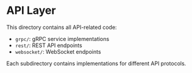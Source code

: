 # API Layer

This directory contains all API-related code:

- `grpc/`: gRPC service implementations
- `rest/`: REST API endpoints
- `websocket/`: WebSocket endpoints

Each subdirectory contains implementations for different API protocols.
